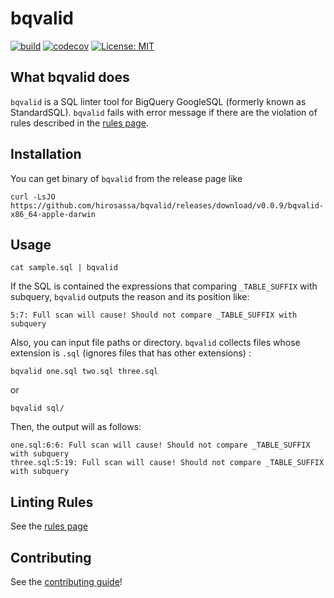 # bqvalid

[![build](https://github.com/hirosassa/bqvalid/actions/workflows/test.yaml/badge.svg)](https://github.com/hirosassa/bqvalid/actions/workflows/test.yaml)
[![codecov](https://codecov.io/gh/hirosassa/bqvalid/branch/main/graph/badge.svg?token=Q5FIA58YTN)](https://codecov.io/gh/hirosassa/bqvalid)
[![License: MIT](https://img.shields.io/badge/license-MIT-blue.svg)](https://github.com/hirosassa/bqvalid/blob/main/LICENSE)

## What bqvalid does

`bqvalid` is a SQL linter tool for BigQuery GoogleSQL (formerly known as StandardSQL).
`bqvalid` fails with error message if there are the violation of rules described in the [rules page](https://github.com/hirosassa/bqvalid/blob/main/docs/rules.md).

## Installation

You can get binary of `bqvalid` from the release page like

```shell
curl -LsJO https://github.com/hirosassa/bqvalid/releases/download/v0.0.9/bqvalid-x86_64-apple-darwin
```

## Usage

```shell
cat sample.sql | bqvalid
```

If the SQL is contained the expressions that comparing `_TABLE_SUFFIX` with subquery, `bqvalid` outputs the reason and its position like:
```
5:7: Full scan will cause! Should not compare _TABLE_SUFFIX with subquery
```

Also, you can input file paths or directory. `bqvalid` collects files whose extension is `.sql` (ignores files that has other extensions) :

```shell
bqvalid one.sql two.sql three.sql
```

or
```shell
bqvalid sql/
```

Then, the output will as follows:
```
one.sql:6:6: Full scan will cause! Should not compare _TABLE_SUFFIX with subquery
three.sql:5:19: Full scan will cause! Should not compare _TABLE_SUFFIX with subquery
```

## Linting Rules

See the [rules page](https://github.com/hirosassa/bqvalid/blob/main/docs/rules.md)


## Contributing

See the [contributing guide](https://github.com/hirosassa/bqvalid/blob/main/docs/contribute.md)!
